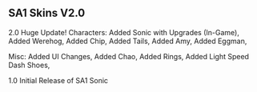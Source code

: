 ## SA1 Skins V2.0
2.0
Huge Update!
Characters:
Added Sonic with Upgrades (In-Game),
Added Werehog,
Added Chip,
Added Tails,
Added Amy,
Added Eggman,

Misc:
Added UI Changes,
Added Chao,
Added Rings,
Added Light Speed Dash Shoes,


1.0
Initial Release of SA1 Sonic
